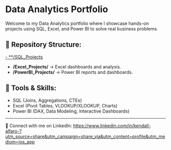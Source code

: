 # Data Analytics Portfolio

Welcome to my Data Analytics portfolio where I showcase hands-on projects using SQL, Excel, and Power BI to solve real business problems.

## 📂 Repository Structure:
[- **/SQL_Projects](./SQL_Practice)
- **/Excel_Projects/** → Excel dashboards and analysis.
- **/PowerBI_Projects/** → Power BI reports and dashboards.

## 🚀 Tools & Skills:
- SQL (Joins, Aggregations, CTEs)
- Excel (Pivot Tables, VLOOKUP/XLOOKUP, Charts)
- Power BI (DAX, Data Modeling, Interactive Dashboards)

---

🔗 Connect with me on LinkedIn: https://www.linkedin.com/in/kendall-alfaro-?utm_source=share&utm_campaign=share_via&utm_content=profile&utm_medium=ios_app
